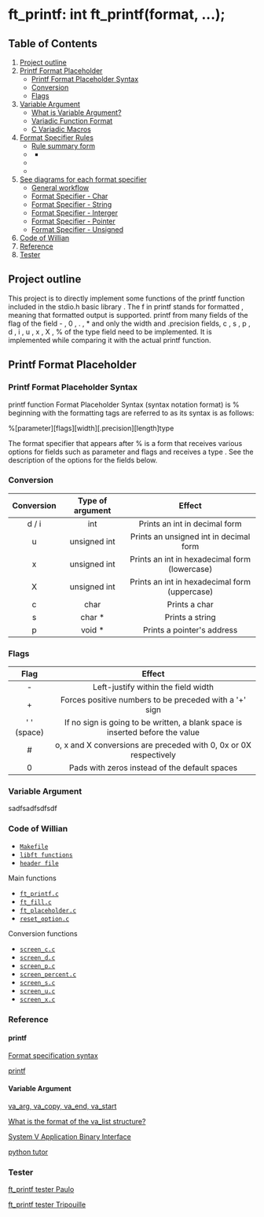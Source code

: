 # ft_printf: int   ft_printf(format, ...);

## Table of Contents
1. [Project outline](#Project-outline)
2. [Printf Format Placeholder](#Printf-Format-Placeholder)
	- [Printf Format Placeholder Syntax](#Printf-Format-Placeholder-Syntax)
	- [Conversion](#Conversion)
	- [Flags](#Flags)
3. [Variable Argument](#Variable-Argument)
	- [What is Variable Argument?](#What-is-Variable-Argument?)
	- [Variadic Function Format](#Variadic-Function-Format)
	- [C Variadic Macros](#C-Variadic-Macros)
4. [Format Specifier Rules](#Format-Specifier-Rules)
	- [Rule summary form](#Rule-summary-form)
	- [](#)
	   - [](#)
	- [](#)
	- [](#)
5. [See diagrams for each format specifier](#See-diagrams-for-each-format-specifier)
	- [General workflow](#General-workflow)
	- [Format Specifier - Char](#Format-Specifier---Char)
	- [Format Specifier - String](#Format-Specifier---String)
	- [Format Specifier - Interger](#Format-Specifier---Interger)
	- [Format Specifier - Pointer](#Format-Specifier---Pointer)
	- [Format Specifier - Unsigned](#Format-Specifier---Unsigned)
6. [Code of Willian](#Code-of-Willian)
7. [Reference](#Reference)
8. [Tester](#Tester)


## Project outline
This project is to directly implement some functions of the printf function included in the stdio.h basic library .
The f in printf stands for formatted , meaning that formatted output is supported.
printf from many fields of the flag of the field - , 0 ,   . , * and only the width and .precision fields, c , s , p , d , i , u , x , X , % of the type field need to be implemented.
It is implemented while comparing it with the actual printf function.

## Printf Format Placeholder

### Printf Format Placeholder Syntax

printf function Format Placeholder Syntax (syntax notation format) is % beginning with the formatting tags are referred to as its syntax is as follows:

%[parameter][flags][width][.precision][length]type

The format specifier that appears after % is a form that receives various options for fields such as parameter and flags and receives a type . See the description of the options for the fields below.

### Conversion

| Conversion | Type of argument | Effect |
|:----------:|:----------------:|:------:|
| d / i | int | Prints an int in decimal form |
| u | unsigned int | Prints an unsigned int in decimal form |
| x | unsigned int | Prints an int in hexadecimal form (lowercase) |
| X | unsigned int | Prints an int in hexadecimal form (uppercase) |
| c | char | Prints a char |
| s | char * | Prints a string |
| p | void * | Prints a pointer's address |

### Flags

| Flag | Effect |
|:----:|:------:|
| - | Left-justify within the field width |
| + | Forces positive numbers to be preceded with a '+' sign |
| ' ' (space) | If no sign is going to be written, a blank space is inserted before the value |
| # | o, x and X conversions are preceded with 0, 0x or 0X respectively |
| 0 | Pads with zeros instead of the default spaces

### Variable Argument
sadfsadfsdfsdf

### Code of Willian

- [`Makefile`](Makefile)
- [`libft functions`](libft/)
- [`header file`](includes/ft_printf.h)

Main functions

- [`ft_printf.c`](source/ft_printf.c)
- [`ft_fill.c`](source/ft_fill.c)
- [`ft_placeholder.c`](source/ft_placeholder.c)
- [`reset_option.c`](source/reset_option.c)

Conversion functions

- [`screen_c.c`](source/screen_c.c)
- [`screen_d.c`](source/screen_d.c)
- [`screen_p.c`](source/screen_p.c)
- [`screen_percent.c`](source/screen_percent.c)
- [`screen_s.c`](source/screen_s.c)
- [`screen_u.c`](source/screen_u.c)
- [`screen_x.c`](source/screen_x.c)

### Reference
<h4>printf</h4>

[Format specification syntax](https://docs.microsoft.com/pt-br/cpp/c-runtime-library/format-specification-syntax-printf-and-wprintf-functions?view=msvc-160)

[printf](http://www.cplusplus.com/reference/cstdio/printf/)

<h4>Variable Argument</h4>

[va_arg, va_copy, va_end, va_start](https://docs.microsoft.com/pt-br/cpp/c-runtime-library/reference/va-arg-va-copy-va-end-va-start?view=msvc-160)

[What is the format of the va_list structure?](https://stackoverflow.com/questions/4958384/what-is-the-format-of-the-x86-64-va-list-structure)

[System V Application Binary Interface](https://web.archive.org/web/20160801075139/http://www.x86-64.org/documentation/abi.pdf)

[python tutor](https://pythontutor.com/visualize.html#mode=edit)

### Tester
[ft_printf tester Paulo](https://github.com/paulo-santana/ft_printf_tester)

[ft_printf tester Tripouille](https://github.com/Tripouille/printfTester)
